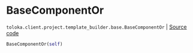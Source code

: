 # BaseComponentOr
`toloka.client.project.template_builder.base.BaseComponentOr` | [Source code](https://github.com/Toloka/toloka-kit/blob/v1.1.2/src/client/project/template_builder/base.py#L139)

```python
BaseComponentOr(self)
```

